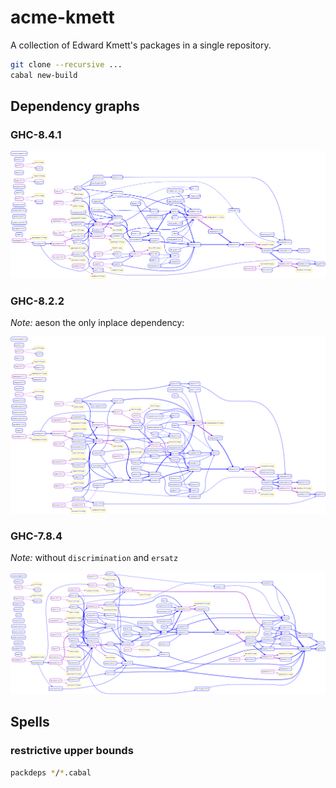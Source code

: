 # acme-kmett

A collection of Edward Kmett's packages in a single repository.

```bash
git clone --recursive ...
cabal new-build
```

## Dependency graphs

### GHC-8.4.1

![deps-8.4](https://raw.githubusercontent.com/phadej/acme-kmett/master/deps-8.4.png)

### GHC-8.2.2

*Note:* aeson the only inplace dependency:

![deps](https://raw.githubusercontent.com/phadej/acme-kmett/master/deps-8.2.png)

### GHC-7.8.4

*Note:* without `discrimination` and `ersatz`

![deps-7.8](https://raw.githubusercontent.com/phadej/acme-kmett/master/deps-7.8.png)

## Spells

### restrictive upper bounds

```bash
packdeps */*.cabal
```
